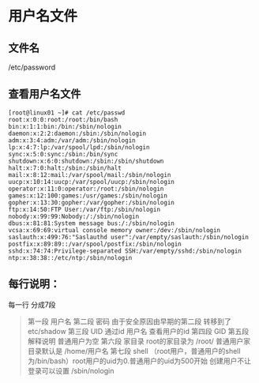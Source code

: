 # 用户名文件

## 文件名 
/etc/password
## 查看用户名文件
```
[root@linux01 ~]# cat /etc/passwd
root:x:0:0:root:/root:/bin/bash
bin:x:1:1:bin:/bin:/sbin/nologin
daemon:x:2:2:daemon:/sbin:/sbin/nologin
adm:x:3:4:adm:/var/adm:/sbin/nologin
lp:x:4:7:lp:/var/spool/lpd:/sbin/nologin
sync:x:5:0:sync:/sbin:/bin/sync
shutdown:x:6:0:shutdown:/sbin:/sbin/shutdown
halt:x:7:0:halt:/sbin:/sbin/halt
mail:x:8:12:mail:/var/spool/mail:/sbin/nologin
uucp:x:10:14:uucp:/var/spool/uucp:/sbin/nologin
operator:x:11:0:operator:/root:/sbin/nologin
games:x:12:100:games:/usr/games:/sbin/nologin
gopher:x:13:30:gopher:/var/gopher:/sbin/nologin
ftp:x:14:50:FTP User:/var/ftp:/sbin/nologin
nobody:x:99:99:Nobody:/:/sbin/nologin
dbus:x:81:81:System message bus:/:/sbin/nologin
vcsa:x:69:69:virtual console memory owner:/dev:/sbin/nologin
saslauth:x:499:76:"Saslauthd user":/var/empty/saslauth:/sbin/nologin
postfix:x:89:89::/var/spool/postfix:/sbin/nologin
sshd:x:74:74:Privilege-separated SSH:/var/empty/sshd:/sbin/nologin
ntp:x:38:38::/etc/ntp:/sbin/nologin
```
## 每行说明：
 每一行 分成7段
> 第一段 用户名
> 第二段 密码 由于安全原因由早期的第二段 转移到了   etc/shadow
> 第三段 UID 通过id 用户名  查看用户的id
> 第四段 GID
> 第五段 解释说明 普通用户为空 
> 第六段 家目录 root的家目录为 /root/ 普通用户家目录默认是 /home/用户名
> 第七段 shell   （root用户，普通用户的shell为/bin/bash）root用户的uid为0.普通用户的uid为500开始
创建用户不让登录可以设置  /sbin/nologin
